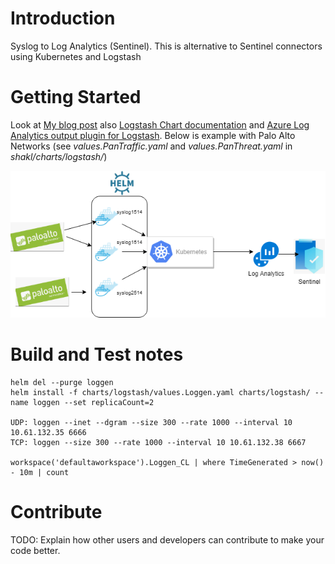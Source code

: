 # Introduction 
Syslog to Log Analytics (Sentinel). This is alternative to Sentinel connectors using Kubernetes and Logstash

# Getting Started

Look at [My blog post](https://medium.com/@IrekRomaniuk/syslog-to-azure-sentinel-ac7a5902c33e)
also [Logstash Chart documentation](https://github.com/helm/charts/tree/master/stable/logstash) and [Azure Log Analytics output plugin for Logstash](https://github.com/yokawasa/logstash-output-azure_loganalytics). 
Below is example with Palo Alto Networks (see _values.PanTraffic.yaml_ and _values.PanThreat.yaml_ in *shakl/charts/logstash/*)

![Diagram](shakl.png)

# Build and Test notes
```
helm del --purge loggen
helm install -f charts/logstash/values.Loggen.yaml charts/logstash/ --name loggen --set replicaCount=2

UDP: loggen --inet --dgram --size 300 --rate 1000 --interval 10 10.61.132.35 6666
TCP: loggen --size 300 --rate 1000 --interval 10 10.61.132.38 6667

workspace('defaultaworkspace').Loggen_CL | where TimeGenerated > now() - 10m | count
```

# Contribute
TODO: Explain how other users and developers can contribute to make your code better. 
